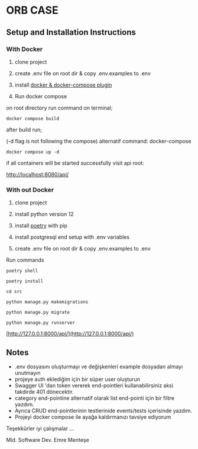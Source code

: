 # ORB CASE

## Setup and Installation Instructions

### With Docker

1. clone project

2. create .env file on root dir & copy .env.examples to .env

3. install [docker & docker-compose plugin](https://docs.docker.com/compose/)

4. Run docker compose

on root directory run command on terminal;

    docker compose build

after build run;

(-d flag is not following the compose)
alternatif command: docker-compose

    docker compose up -d

if all containers will be started successfully visit api root:

[http://localhost:8080/api/](http://localhost:8080/api/)

### With out Docker

1. clone project

2. install python version 12

3. install [poetry](https://python-poetry.org/) with pip

4. install postgresql end setup with .env variables

5. create .env file on root dir & copy .env.examples to .env

Run commands

    poetry shell

    poetry install

    cd src

    python manage.py makemigrations

    python manage.py migrate

    python manage.py runserver

[http://127.0.0.1:8000/api/](http://127.0.0.1:8000/api/)

## Notes

- .env dosyasını oluşturmayı ve değişkenleri example dosyadan almayı unutmayın
- projeye auth eklediğim için bir süper user oluşturun
- Swagger UI 'dan token vererek end-pointleri kullanabilirsiniz aksi takdirde 401 dönecektir.
- category end-pointine alternatif olarak list end-pointi için bir filtre yazdım.
- Ayrıca CRUD end-pointlerinin testlerinide events/tests içerisinde yazdım.
- Projeyi docker compose ile ayağa kaldırmanızı tavsiye ediyorum

Teşekkürler iyi çalışmalar ...

Mid. Software Dev.
Emre Menteşe
